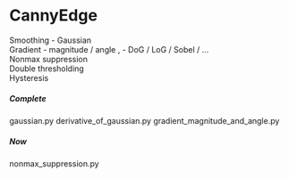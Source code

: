 # CannyEdge

Smoothing - Gaussian  
Gradient - magnitude / angle  ,  - DoG / LoG / Sobel / ...    
Nonmax suppression  
Double thresholding  
Hysteresis  


##### Complete
gaussian.py
derivative_of_gaussian.py
gradient_magnitude_and_angle.py


##### Now  
nonmax_suppression.py